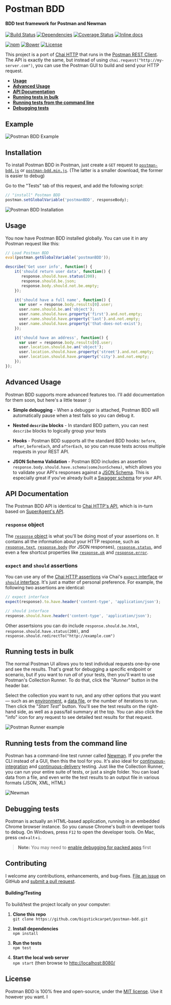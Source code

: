 Postman BDD
============================
#### BDD test framework for Postman and Newman

[![Build Status](https://api.travis-ci.org/BigstickCarpet/postman-bdd.svg)](https://travis-ci.org/BigstickCarpet/postman-bdd)
[![Dependencies](https://david-dm.org/BigstickCarpet/postman-bdd.svg)](https://david-dm.org/BigstickCarpet/postman-bdd)
[![Coverage Status](https://coveralls.io/repos/BigstickCarpet/postman-bdd/badge.svg?branch=master&service=github)](https://coveralls.io/r/BigstickCarpet/postman-bdd)
[![Inline docs](http://inch-ci.org/github/BigstickCarpet/postman-bdd.svg?branch=master&style=shields)](http://inch-ci.org/github/BigstickCarpet/postman-bdd)

[![npm](http://img.shields.io/npm/v/postman-bdd.svg)](https://www.npmjs.com/package/postman-bdd)
[![Bower](http://img.shields.io/bower/v/postman-bdd.svg)](http://bower.io/)
[![License](https://img.shields.io/npm/l/postman-bdd.svg)](LICENSE)


This project is a port of [Chai HTTP](https://github.com/chaijs/chai-http) that runs in the [Postman REST Client](http://getpostman.com).  The API is exactly the same, but instead of using `chai.request("http://my-server.com")`, you can use the Postman GUI to build and send your HTTP request.

- **[Usage](#usage)**
- **[Advanced Usage](#advanced-usage)**
- **[API Documentation](#api-documentation)**
- **[Running tests in bulk](#running-tests-in-bulk)**
- **[Running tests from the command line](#running-tests-from-the-command-line)**
- **[Debugging tests](#debugging-tests)**


Example
--------------------------
![Postman BDD Example](docs/example.gif)


Installation
--------------------------
To install Postman BDD in Postman, just create a `GET` request to [`postman-bdd.js`](http://bigstickcarpet.com/postman-bdd/dist/postman-bdd.js) or [`postman-bdd.min.js`](http://bigstickcarpet.com/postman-bdd/dist/postman-bdd.min.js).  (The latter is a smaller download, the former is easier to debug)

Go to the "Tests" tab of this request, and add the following script:

```javascript
// "install" Postman BDD
postman.setGlobalVariable('postmanBDD', responseBody);
```

![Postman BDD Installation](docs/install.gif)


Usage
--------------------------
You now have Postman BDD installed globally.  You can use it in any Postman request like this:

```javascript
// Load Postman BDD
eval(postman.getGlobalVariable('postmanBDD'));

describe('Get user info', function() {
    it('should return user data', function() {
       response.should.have.status(200);
       response.should.be.json;
       response.body.should.not.be.empty;
    });

    it('should have a full name', function() {
      var user = response.body.results[0].user;
      user.name.should.be.an('object');
      user.name.should.have.property('first').and.not.empty;
      user.name.should.have.property('last').and.not.empty;
      user.name.should.have.property('that-does-not-exist');
    });

    it('should have an address', function() {
      var user = response.body.results[0].user;
      user.location.should.be.an('object');
      user.location.should.have.property('street').and.not.empty;
      user.location.should.have.property('city').and.not.empty;
    });
});
```


Advanced Usage
--------------------------
Postman BDD supports more advanced features too.  I'll add documentation for them soon, but here's a little teaser :)

- **Simple debugging** - When a debugger is attached, Postman BDD will automatically pause when a test fails so you can debug it.

- **Nested `describe` blocks** - In standard BDD pattern, you can nest `describe` blocks to logically group your tests

- **Hooks** - Postman BDD supports all the standard BDD hooks: `before`, `after`, `beforeEach`, and `afterEach`, so you can reuse tests across multiple requests in your REST API.

- **JSON Schema Validation** - Postman BDD includes an assertion `response.body.should.have.schema(someJsonSchema)`, which allows you to validate your API's responses against a [JSON Schema](https://spacetelescope.github.io/understanding-json-schema/basics.html).  This is especially great if you've already built a [Swagger schema](http://editor.swagger.io) for your API.


API Documentation
--------------------------
The Postman BDD API is identical to [Chai HTTP's API](https://github.com/chaijs/chai-http#assertions), which is in-turn based on [SuperAgent's API](https://visionmedia.github.io/superagent/#response-properties).

### `response` object
The [`response` object](https://visionmedia.github.io/superagent/#response-properties) is what you'll be doing most of your assertions on.  It contains all the information about your HTTP response, such as [`response.text`](https://visionmedia.github.io/superagent/#response-text), [`response.body`](https://visionmedia.github.io/superagent/#response-body) (for JSON responses), [`response.status`](https://visionmedia.github.io/superagent/#response-status), and even a few shortcut properties like [`response.ok`](https://visionmedia.github.io/superagent/#response-status) and [`response.error`](https://visionmedia.github.io/superagent/#response-status).


### `expect` and `should` assertions
You can use any of the [Chai HTTP assertions](https://github.com/chaijs/chai-http#assertions) via Chai's [`expect` interface](http://chaijs.com/guide/styles/#expect) or [`should` interface](http://chaijs.com/guide/styles/#should).  It's just a matter of personal preference.  For example, the following two assertions are identical:

```javascript
// expect interface
expect(response).to.have.header('content-type', 'application/json');

// should interface
response.should.have.header('content-type', 'application/json');
```

Other assertsions you can do include `response.should.be.html`, `response.should.have.status(200)`, and `response.should.redirectTo("http://example.com")`


Running tests in bulk
--------------------------
The normal Postman UI allows you to test individual requests one-by-one and see the results.  That's great for debugging a specific endpoint or scenario, but if you want to run _all_ of your tests, then you'll want to use Postman's Collection Runner.  To do that, click the "_Runner_" button in the header bar.

Select the collection you want to run, and any other options that you want &mdash; such as an [environment](http://www.getpostman.com/docs/environments), a [data file](http://www.getpostman.com/docs/multiple_instances), or the number of iterations to run.  Then click the "_Start Test_" button.  You'll see the test results on the right-hand side, as well as a pass/fail summary at the top.  You can also click the "info" icon for any request to see detailed test results for that request.

![Postman Runner example](docs/postman-runner.gif)


Running tests from the command line
--------------------------
Postman has a command-line test runner called [Newman](http://www.getpostman.com/docs/newman_intro).  If you prefer the CLI instead of a GUI, then this the tool for you.  It's also ideal for [continuous-integration](https://en.wikipedia.org/wiki/Continuous_integration) and [continuous-delivery](https://en.wikipedia.org/wiki/Continuous_delivery) testing.  Just like the Collection Runner, you can run your entire suite of tests, or just a single folder.  You can load data from a file, and even write the test results to an output file in various formats (JSON, XML, HTML)

![Newman](docs/newman.gif)


Debugging tests
--------------------------
Postman is actually an HTML-based application, running in an embedded Chrome browser instance.  So you canuse Chrome's built-in developer tools to debug.  On Windows, press `F12` to open the developer tools.  On Mac, press `cmd`+`alt`+`i`.

> **Note:** You may need to [enable debugging for packed apps](http://blog.getpostman.com/2014/01/27/enabling-chrome-developer-tools-inside-postman/) first



Contributing
--------------------------
I welcome any contributions, enhancements, and bug-fixes.  [File an issue](https://github.com/BigstickCarpet/postman-bdd/issues) on GitHub and [submit a pull request](https://github.com/BigstickCarpet/postman-bdd/pulls).

#### Building/Testing
To build/test the project locally on your computer:

1. __Clone this repo__<br>
`git clone https://github.com/bigstickcarpet/postman-bdd.git`

2. __Install dependencies__<br>
`npm install`

3. __Run the tests__<br>
`npm test`

4. __Start the local web server__<br>
`npm start` (then browse to [http://localhost:8080/](http://bigstickcarpet.com/postman-bdd/index.html)


License
--------------------------
Postman BDD is 100% free and open-source, under the [MIT license](LICENSE). Use it however you want.
I
